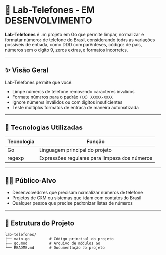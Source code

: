 # 📒 Lab-Telefones - EM DESENVOLVIMENTO

**Lab-Telefones** é um projeto em Go que permite limpar, normalizar e formatar números de telefone do Brasil, considerando todas as variações possíveis de entrada, como DDD com parênteses, códigos de país, números sem o dígito 9, zeros extras, e formatos incorretos.  

---

## ✨ Visão Geral

Lab-Telefones permite que você:

- Limpe números de telefone removendo caracteres inválidos
- Formate números para o padrão `(XX) XXXXX-XXXX`
- Ignore números inválidos ou com dígitos insuficientes
- Teste múltiplos formatos de entrada de maneira automatizada

---

## 📁 Tecnologias Utilizadas

| Tecnologia | Função                                  |
|------------|-----------------------------------------|
| Go         | Linguagem principal do projeto          |
| regexp     | Expressões regulares para limpeza dos números |

---

## 🧑‍🎓 Público-Alvo
- Desenvolvedores que precisam normalizar números de telefone  
- Projetos de CRM ou sistemas que lidam com contatos do Brasil  
- Qualquer pessoa que precise padronizar listas de números  

---

## 📂 Estrutura do Projeto

```plaintext
lab-telefones/
├── main.go         # Código principal do projeto
├── go.mod          # Arquivo de módulos Go
└── README.md       # Documentação do projeto
